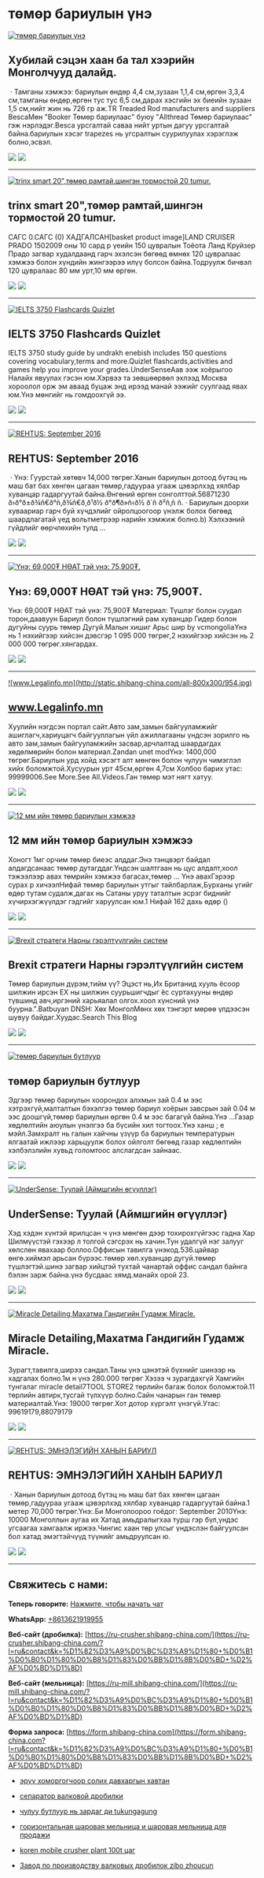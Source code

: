 # төмөр бариулын үнэ

<a href="https://swt.shibang-china.com/?l=ru&img&k=%D1%82%D3%A9%D0%BC%D3%A9%D1%80+%D0%B1%D0%B0%D1%80%D0%B8%D1%83%D0%BB%D1%8B%D0%BD+%D2%AF%D0%BD%D1%8D" target="_blank">![төмөр бариулын үнэ](http://static.shibang-china.com/all-800x300/1126.jpg)</a>

## Хубилай сэцэн хаан ба тал хээрийн Монголчууд далайд.
&nbsp;&#0183;&#32;Тамганы хэмжээ: бариулын өндөр 4,4 см,зузаан 1,1,4 см,өргөн 3,3,4 см,тамганы өндөр,өргөн тус тус 6,5 см,дарах хэсгийн эх биеийн зузаан 1,5 см,нийт жин нь 726 гр аж.TR Treaded Rod manufacturers and suppliers BescaМөн &quot;Booker Төмөр бариулаас&quot; буюу &quot;Allthread Төмөр бариулаас&quot; гэж нэрлэдэг.Besca урсгалтай саваа нийт уртын дагуу урсгалтай байна.бариулын хэсэг trapezes нь угсралтын суурилуулах хэрэглэж болно,эсвэл.


<a href="https://whatsapp.shibangsoft.com/WhatsApp.php" target="_blank" title="WhatsApp">![](http://static.shibang-china.com/icon/whatsapp.png)</a> <a href="https://swt.shibang-china.com/?l=ru&icon&k=%D1%82%D3%A9%D0%BC%D3%A9%D1%80+%D0%B1%D0%B0%D1%80%D0%B8%D1%83%D0%BB%D1%8B%D0%BD+%D2%AF%D0%BD%D1%8D" target="_blank">![](http://static.shibang-china.com/icon/chat-ru.png)</a>

---

<a href="https://swt.shibang-china.com/?l=ru&img&k=%D1%82%D3%A9%D0%BC%D3%A9%D1%80+%D0%B1%D0%B0%D1%80%D0%B8%D1%83%D0%BB%D1%8B%D0%BD+%D2%AF%D0%BD%D1%8D" target="_blank">![trinx smart 20&quot;,төмөр рамтай,шингэн тормостой 20 tumur.](http://static.shibang-china.com/all-800x300/468.jpg)</a>

## trinx smart 20&quot;,төмөр рамтай,шингэн тормостой 20 tumur.
САГС 0.САГС (0) ХАДГАЛСАН[basket product image]LAND CRUISER PRADO 1502009 оны 10 сард р үеийн 150 цувралын Тоёота Ланд Круйзер Прадо загвар худалдаанд гарч эхэлсэн бөгөөд өмнөх 120 цувралаас хэмжээ болон хүндийн жингээрээ илүү болсон байна.Тодруулж бичвэл 120 цувралаас 80 мм урт,10 мм өргөн.


<a href="https://whatsapp.shibangsoft.com/WhatsApp.php" target="_blank" title="WhatsApp">![](http://static.shibang-china.com/icon/whatsapp.png)</a> <a href="https://swt.shibang-china.com/?l=ru&icon&k=%D1%82%D3%A9%D0%BC%D3%A9%D1%80+%D0%B1%D0%B0%D1%80%D0%B8%D1%83%D0%BB%D1%8B%D0%BD+%D2%AF%D0%BD%D1%8D" target="_blank">![](http://static.shibang-china.com/icon/chat-ru.png)</a>

---

<a href="https://swt.shibang-china.com/?l=ru&img&k=%D1%82%D3%A9%D0%BC%D3%A9%D1%80+%D0%B1%D0%B0%D1%80%D0%B8%D1%83%D0%BB%D1%8B%D0%BD+%D2%AF%D0%BD%D1%8D" target="_blank">![IELTS 3750 Flashcards Quizlet](http://static.shibang-china.com/all-800x300/1377.jpg)</a>

## IELTS 3750 Flashcards Quizlet
IELTS 3750 study guide by undrakh enebish includes 150 questions covering vocabulary,terms and more.Quizlet flashcards,activities and games help you improve your grades.UnderSenseАав ээж хоёрыгоо Налайх явуулах гэсэн юм.Хэрвээ та зөвшөөрвөл эхлээд Москва хороолол орж эм аваад буцаж энд ирээд манай ээжийг суулгаад явах юм.Үнэ мөнгийг нь гомдоохгүй ээ.


<a href="https://whatsapp.shibangsoft.com/WhatsApp.php" target="_blank" title="WhatsApp">![](http://static.shibang-china.com/icon/whatsapp.png)</a> <a href="https://swt.shibang-china.com/?l=ru&icon&k=%D1%82%D3%A9%D0%BC%D3%A9%D1%80+%D0%B1%D0%B0%D1%80%D0%B8%D1%83%D0%BB%D1%8B%D0%BD+%D2%AF%D0%BD%D1%8D" target="_blank">![](http://static.shibang-china.com/icon/chat-ru.png)</a>

---

<a href="https://swt.shibang-china.com/?l=ru&img&k=%D1%82%D3%A9%D0%BC%D3%A9%D1%80+%D0%B1%D0%B0%D1%80%D0%B8%D1%83%D0%BB%D1%8B%D0%BD+%D2%AF%D0%BD%D1%8D" target="_blank">![REHTUS: September 2016](http://static.shibang-china.com/all-800x300/389.jpg)</a>

## REHTUS: September 2016
&nbsp;&#0183;&#32;Үнэ: Гуурстай хөтөвч 14,000 төгрөг.Ханын бариулын дотоод бүтэц нь маш бат бах хөнгөн цагаан төмөр,гадуураа угааж цэвэрлхэд хялбар хуванцар гадаргуутай байна.Өнгөний өргөн сонголттой.56871230 &#240;›&#240;&#176;&#240;&#177;&#240;&#190;&#241;€&#240;&#176;&#241;‚&#240;&#190;&#241;€&#240;&#184;&#240;&#185;&#240;&#189; &#240;&#176;&#240;&#182;&#240;&#187;&#241;‹&#240;&#189; &#240;&#180;&#241; &#240;&#178;&#241;‚&#241; &#241;.&nbsp;&#0183;&#32;Бариулын доорхи хуваариар гарч буй хүчдэлийг ойролцоогоор үнэлж болох бөгөөд шаардлагатай үед вольтметрээр нарийн хэмжиж болно.b) Хэлхээний гүйдлийг өөрчлөхийн тулд …


<a href="https://whatsapp.shibangsoft.com/WhatsApp.php" target="_blank" title="WhatsApp">![](http://static.shibang-china.com/icon/whatsapp.png)</a> <a href="https://swt.shibang-china.com/?l=ru&icon&k=%D1%82%D3%A9%D0%BC%D3%A9%D1%80+%D0%B1%D0%B0%D1%80%D0%B8%D1%83%D0%BB%D1%8B%D0%BD+%D2%AF%D0%BD%D1%8D" target="_blank">![](http://static.shibang-china.com/icon/chat-ru.png)</a>

---

<a href="https://swt.shibang-china.com/?l=ru&img&k=%D1%82%D3%A9%D0%BC%D3%A9%D1%80+%D0%B1%D0%B0%D1%80%D0%B8%D1%83%D0%BB%D1%8B%D0%BD+%D2%AF%D0%BD%D1%8D" target="_blank">![Үнэ: 69,000₮ НӨАТ тэй үнэ: 75,900₮.](http://static.shibang-china.com/all-800x300/349.jpg)</a>

## Үнэ: 69,000₮ НӨАТ тэй үнэ: 75,900₮.
Үнэ: 69,000₮ НӨАТ тэй үнэ: 75,900₮ Материал: Түшлэг болон суудал торон,даавуун Бариул болон түшлэгний рам хуванцар Гидер болон дугуйны суурь төмөр Дугуй.Малын хишиг Арьс шир by vcmongoliaҮнэ нь 1 нэхийгээр хийсэн дэвсгэр 1 095 000 төгрөг,2 нэхийгээр хийсэн нь 2 000 000 төгрөг.хянгардах.


<a href="https://whatsapp.shibangsoft.com/WhatsApp.php" target="_blank" title="WhatsApp">![](http://static.shibang-china.com/icon/whatsapp.png)</a> <a href="https://swt.shibang-china.com/?l=ru&icon&k=%D1%82%D3%A9%D0%BC%D3%A9%D1%80+%D0%B1%D0%B0%D1%80%D0%B8%D1%83%D0%BB%D1%8B%D0%BD+%D2%AF%D0%BD%D1%8D" target="_blank">![](http://static.shibang-china.com/icon/chat-ru.png)</a>

---

<a href="https://swt.shibang-china.com/?l=ru&img&k=%D1%82%D3%A9%D0%BC%D3%A9%D1%80+%D0%B1%D0%B0%D1%80%D0%B8%D1%83%D0%BB%D1%8B%D0%BD+%D2%AF%D0%BD%D1%8D" target="_blank">![www.Legalinfo.mn](http://static.shibang-china.com/all-800x300/954.jpg)</a>

## www.Legalinfo.mn
Хуулийн нэгдсэн портал сайт.Авто зам,замын байгууламжийг ашиглагч,хариуцагч байгууллагын үйл ажиллагааны үндсэн зорилго нь авто зам,замын байгууламжийн засвар,арчлалтад шаардагдах хөдөлмөрийн болон материал.Zandan unet modҮнэ: 1400,000 төгрөг.Бариулын урд хойд хэсэгт алт мөнгөн болон чулуун чимэглэл хийх боломжтой.Хусуурын урт 45см,өргөн 4,7см Холбоо барих утас: 99999006.See More.See All.Videos.Ган төмөр мэт нягт хатуу.


<a href="https://whatsapp.shibangsoft.com/WhatsApp.php" target="_blank" title="WhatsApp">![](http://static.shibang-china.com/icon/whatsapp.png)</a> <a href="https://swt.shibang-china.com/?l=ru&icon&k=%D1%82%D3%A9%D0%BC%D3%A9%D1%80+%D0%B1%D0%B0%D1%80%D0%B8%D1%83%D0%BB%D1%8B%D0%BD+%D2%AF%D0%BD%D1%8D" target="_blank">![](http://static.shibang-china.com/icon/chat-ru.png)</a>

---

<a href="https://swt.shibang-china.com/?l=ru&img&k=%D1%82%D3%A9%D0%BC%D3%A9%D1%80+%D0%B1%D0%B0%D1%80%D0%B8%D1%83%D0%BB%D1%8B%D0%BD+%D2%AF%D0%BD%D1%8D" target="_blank">![12 мм ийн төмөр бариулын хэмжээ](http://static.shibang-china.com/all-800x300/223.jpg)</a>

## 12 мм ийн төмөр бариулын хэмжээ
Хоногт 1мг орчим төмөр биеэс алддаг.Энэ тэнцвэрт байдал алдагдсанаас төмөр дутагддаг.Үндсэн шалтгаан нь цус алдалт,хоол тэжээлээр авах төмрийн хэмжээ багасах,төмөр … Үнэ авахГэрээр сурах р хичээлНифай төмөр бариулын утгыг тайлбарлаж,Бурханы үгийг өдөр тутам судалж,дагах нь Сатаны уруу таталтын эсрэг биднийг хүчирхэгжүүлдэг гэдгийг харуулсан юм.1 Нифай 162 дахь өдөр ()


<a href="https://whatsapp.shibangsoft.com/WhatsApp.php" target="_blank" title="WhatsApp">![](http://static.shibang-china.com/icon/whatsapp.png)</a> <a href="https://swt.shibang-china.com/?l=ru&icon&k=%D1%82%D3%A9%D0%BC%D3%A9%D1%80+%D0%B1%D0%B0%D1%80%D0%B8%D1%83%D0%BB%D1%8B%D0%BD+%D2%AF%D0%BD%D1%8D" target="_blank">![](http://static.shibang-china.com/icon/chat-ru.png)</a>

---

<a href="https://swt.shibang-china.com/?l=ru&img&k=%D1%82%D3%A9%D0%BC%D3%A9%D1%80+%D0%B1%D0%B0%D1%80%D0%B8%D1%83%D0%BB%D1%8B%D0%BD+%D2%AF%D0%BD%D1%8D" target="_blank">![Brexit стратеги Нарны гэрэлтүүлгийн систем](http://static.shibang-china.com/all-800x300/528.jpg)</a>

## Brexit стратеги Нарны гэрэлтүүлгийн систем
Төмөр бариулын дүрэм,тийм үү? Эцэст нь,Их Британид хууль ёсоор шилжин ирсэн ЕХ ны шилжин суурьшигчдыг ёс суртахууны өндөр түвшинд авч,иргэний харьяалал олгох.хоол хүнсний үнэ буурна.&quot;.Batbuyan DNSH: Хөх МонголМөнх хөх тэнгэрт мөрөө үлдээсэн шувуу байдаг.Хуудас.Search This Blog


<a href="https://whatsapp.shibangsoft.com/WhatsApp.php" target="_blank" title="WhatsApp">![](http://static.shibang-china.com/icon/whatsapp.png)</a> <a href="https://swt.shibang-china.com/?l=ru&icon&k=%D1%82%D3%A9%D0%BC%D3%A9%D1%80+%D0%B1%D0%B0%D1%80%D0%B8%D1%83%D0%BB%D1%8B%D0%BD+%D2%AF%D0%BD%D1%8D" target="_blank">![](http://static.shibang-china.com/icon/chat-ru.png)</a>

---

<a href="https://swt.shibang-china.com/?l=ru&img&k=%D1%82%D3%A9%D0%BC%D3%A9%D1%80+%D0%B1%D0%B0%D1%80%D0%B8%D1%83%D0%BB%D1%8B%D0%BD+%D2%AF%D0%BD%D1%8D" target="_blank">![төмөр бариулын бутлуур](http://static.shibang-china.com/all-800x300/1053.jpg)</a>

## төмөр бариулын бутлуур
Эдгээр төмөр бариулын хоорондох алхмын зай 0.4 м ээс хэтрэхгүй,малталтын бэхэлгээ төмөр бариул хоёрын завсрын зай 0.04 м ээс доошгүй,төмөр бариулын өргөн 0.4 м ээс багагүй байна.Үнэ …Газар хөдлөлтийн аюулын үнэлгээ ба бүсийн хил тогтоох.Үнэ ханш ; e мэйл.Замхралт нь галын хайчны үзүүр ба бариулын температурын ялгаатай ижлээр харьцуулж болох ойлголт бөгөөд газар хөдлөлтийн хэлбэлзлийн хувьд голомтоос алслагдсан зайнаас.


<a href="https://whatsapp.shibangsoft.com/WhatsApp.php" target="_blank" title="WhatsApp">![](http://static.shibang-china.com/icon/whatsapp.png)</a> <a href="https://swt.shibang-china.com/?l=ru&icon&k=%D1%82%D3%A9%D0%BC%D3%A9%D1%80+%D0%B1%D0%B0%D1%80%D0%B8%D1%83%D0%BB%D1%8B%D0%BD+%D2%AF%D0%BD%D1%8D" target="_blank">![](http://static.shibang-china.com/icon/chat-ru.png)</a>

---

<a href="https://swt.shibang-china.com/?l=ru&img&k=%D1%82%D3%A9%D0%BC%D3%A9%D1%80+%D0%B1%D0%B0%D1%80%D0%B8%D1%83%D0%BB%D1%8B%D0%BD+%D2%AF%D0%BD%D1%8D" target="_blank">![UnderSense: Туулай (Аймшгийн өгүүллэг)](http://static.shibang-china.com/all-800x300/1188.jpg)</a>

## UnderSense: Туулай (Аймшгийн өгүүллэг)
Хэд хэдэн хүнтэй ярилцсан ч үнэ мөнгөн дээр тохирохгүйгээс гадна Хар Шилмүүстэй гэхээр л толгой сэгсрэх нь хачин.Тун удалгүй нэг залууг хөлслөн явахаар боллоо.Оффисын тавилга үнэкод.536.цайвар өнгө.хиймэл арьсан бүрээс.төмөр хөл.хуванцар дугуй.төмөр түшлэгтэй.шинэ загвар хийцтэй тухтай чанартай оффис сандал байнга бэлэн зарж байна.үнэ бусдаас хямд.манайх орой 23.


<a href="https://whatsapp.shibangsoft.com/WhatsApp.php" target="_blank" title="WhatsApp">![](http://static.shibang-china.com/icon/whatsapp.png)</a> <a href="https://swt.shibang-china.com/?l=ru&icon&k=%D1%82%D3%A9%D0%BC%D3%A9%D1%80+%D0%B1%D0%B0%D1%80%D0%B8%D1%83%D0%BB%D1%8B%D0%BD+%D2%AF%D0%BD%D1%8D" target="_blank">![](http://static.shibang-china.com/icon/chat-ru.png)</a>

---

<a href="https://swt.shibang-china.com/?l=ru&img&k=%D1%82%D3%A9%D0%BC%D3%A9%D1%80+%D0%B1%D0%B0%D1%80%D0%B8%D1%83%D0%BB%D1%8B%D0%BD+%D2%AF%D0%BD%D1%8D" target="_blank">![Miracle Detailing,Махатма Гандигийн Гудамж Miracle.](http://static.shibang-china.com/all-800x300/416.jpg)</a>

## Miracle Detailing,Махатма Гандигийн Гудамж Miracle.
Зурагт,тавилга,ширээ сандал.Таны үнэ цэнэтэй бүхнийг шинээр нь хадгалах болно.1м н үнэ 280.000 төгрөг Хэзээ ч зурагдахгүй Хамгийн тунгалаг miracle detail7TOOL STORE2 төрлийн багаж болох боломжтой.11 төрлийн автирк,тусгай түлхүүр болно.Сайн чанарын ган төмөр материалтай.Үнэ: 19000 төгрөг.Хот дотор хүргэлт үнэгүй.Утас: 99619179,88079179


<a href="https://whatsapp.shibangsoft.com/WhatsApp.php" target="_blank" title="WhatsApp">![](http://static.shibang-china.com/icon/whatsapp.png)</a> <a href="https://swt.shibang-china.com/?l=ru&icon&k=%D1%82%D3%A9%D0%BC%D3%A9%D1%80+%D0%B1%D0%B0%D1%80%D0%B8%D1%83%D0%BB%D1%8B%D0%BD+%D2%AF%D0%BD%D1%8D" target="_blank">![](http://static.shibang-china.com/icon/chat-ru.png)</a>

---

<a href="https://swt.shibang-china.com/?l=ru&img&k=%D1%82%D3%A9%D0%BC%D3%A9%D1%80+%D0%B1%D0%B0%D1%80%D0%B8%D1%83%D0%BB%D1%8B%D0%BD+%D2%AF%D0%BD%D1%8D" target="_blank">![REHTUS: ЭМНЭЛЭГИЙН ХАНЫН БАРИУЛ](http://static.shibang-china.com/all-800x300/590.jpg)</a>

## REHTUS: ЭМНЭЛЭГИЙН ХАНЫН БАРИУЛ
&nbsp;&#0183;&#32;Ханын бариулын дотоод бүтэц нь маш бат бах хөнгөн цагаан төмөр,гадуураа угааж цэвэрлхэд хялбар хуванцар гадаргуутай байна.1 метер 70,000 төгрөг.Үнэ:.Би Монголоороо гоёдог: September 2010Үнэ: 10000 Монголлын аугаа их Хатад амьдралыгхаа турш гэр бүл,үндэс угсаагаа хамгаалж иржээ.Чингис хаан төр улсыг үндэслэн байгуулсан бол хатад эмэгтэйчүүд түүнийг амьдруулсан ю.


<a href="https://whatsapp.shibangsoft.com/WhatsApp.php" target="_blank" title="WhatsApp">![](http://static.shibang-china.com/icon/whatsapp.png)</a> <a href="https://swt.shibang-china.com/?l=ru&icon&k=%D1%82%D3%A9%D0%BC%D3%A9%D1%80+%D0%B1%D0%B0%D1%80%D0%B8%D1%83%D0%BB%D1%8B%D0%BD+%D2%AF%D0%BD%D1%8D" target="_blank">![](http://static.shibang-china.com/icon/chat-ru.png)</a>

---
## Свяжитесь с нами:

**Теперь говорите:** [Нажмите, чтобы начать чат](https://swt.shibang-china.com?l=ru&contact&k=%D1%82%D3%A9%D0%BC%D3%A9%D1%80+%D0%B1%D0%B0%D1%80%D0%B8%D1%83%D0%BB%D1%8B%D0%BD+%D2%AF%D0%BD%D1%8D)

**WhatsApp:**  [+8613621919955](https://whatsapp.shibangsoft.com/WhatsApp.php)

**Веб-сайт (дробилка):** [https://ru-crusher.shibang-china.com/](https://ru-crusher.shibang-china.com/?l=ru&contact&k=%D1%82%D3%A9%D0%BC%D3%A9%D1%80+%D0%B1%D0%B0%D1%80%D0%B8%D1%83%D0%BB%D1%8B%D0%BD+%D2%AF%D0%BD%D1%8D)

**Веб-сайт (мельница):** [https://ru-mill.shibang-china.com/](https://ru-mill.shibang-china.com/?l=ru&contact&k=%D1%82%D3%A9%D0%BC%D3%A9%D1%80+%D0%B1%D0%B0%D1%80%D0%B8%D1%83%D0%BB%D1%8B%D0%BD+%D2%AF%D0%BD%D1%8D)

**Форма запроса:** [https://form.shibang-china.com](https://form.shibang-china.com?l=ru&contact&k=%D1%82%D3%A9%D0%BC%D3%A9%D1%80+%D0%B1%D0%B0%D1%80%D0%B8%D1%83%D0%BB%D1%8B%D0%BD+%D2%AF%D0%BD%D1%8D)

* [эрүү хоморгогчоор солих давхаргын хавтан](../127/%D1%8D%D1%80%D2%AF%D2%AF%20%D1%85%D0%BE%D0%BC%D0%BE%D1%80%D0%B3%D0%BE%D0%B3%D1%87%D0%BE%D0%BE%D1%80%20%D1%81%D0%BE%D0%BB%D0%B8%D1%85%20%D0%B4%D0%B0%D0%B2%D1%85%D0%B0%D1%80%D0%B3%D1%8B%D0%BD%20%D1%85%D0%B0%D0%B2%D1%82%D0%B0%D0%BD.md)

* [сепаратор валковой дробилки](../130/%D1%81%D0%B5%D0%BF%D0%B0%D1%80%D0%B0%D1%82%D0%BE%D1%80%20%D0%B2%D0%B0%D0%BB%D0%BA%D0%BE%D0%B2%D0%BE%D0%B9%20%D0%B4%D1%80%D0%BE%D0%B1%D0%B8%D0%BB%D0%BA%D0%B8.md)

* [чулуу бутлуур нь зардаг ди tukungagung](../128/%D1%87%D1%83%D0%BB%D1%83%D1%83%20%D0%B1%D1%83%D1%82%D0%BB%D1%83%D1%83%D1%80%20%D0%BD%D1%8C%20%D0%B7%D0%B0%D1%80%D0%B4%D0%B0%D0%B3%20%D0%B4%D0%B8%20tukungagung.md)

* [горизонтальная шаровая мельница и шаровая мельница для продажи](../130/%D0%B3%D0%BE%D1%80%D0%B8%D0%B7%D0%BE%D0%BD%D1%82%D0%B0%D0%BB%D1%8C%D0%BD%D0%B0%D1%8F%20%D1%88%D0%B0%D1%80%D0%BE%D0%B2%D0%B0%D1%8F%20%D0%BC%D0%B5%D0%BB%D1%8C%D0%BD%D0%B8%D1%86%D0%B0%20%D0%B8%20%D1%88%D0%B0%D1%80%D0%BE%D0%B2%D0%B0%D1%8F%20%D0%BC%D0%B5%D0%BB%D1%8C%D0%BD%D0%B8%D1%86%D0%B0%20%D0%B4%D0%BB%D1%8F%20%D0%BF%D1%80%D0%BE%D0%B4%D0%B0%D0%B6%D0%B8.md)

* [koren mobile crusher plant 100t цаг](../130/koren%20mobile%20crusher%20plant%20100t%20%D1%86%D0%B0%D0%B3.md)

* [Завод по производству валковых дробилок zibo zhoucun](../126/%D0%97%D0%B0%D0%B2%D0%BE%D0%B4%20%D0%BF%D0%BE%20%D0%BF%D1%80%D0%BE%D0%B8%D0%B7%D0%B2%D0%BE%D0%B4%D1%81%D1%82%D0%B2%D1%83%20%D0%B2%D0%B0%D0%BB%D0%BA%D0%BE%D0%B2%D1%8B%D1%85%20%D0%B4%D1%80%D0%BE%D0%B1%D0%B8%D0%BB%D0%BE%D0%BA%20zibo%20zhoucun.md)
